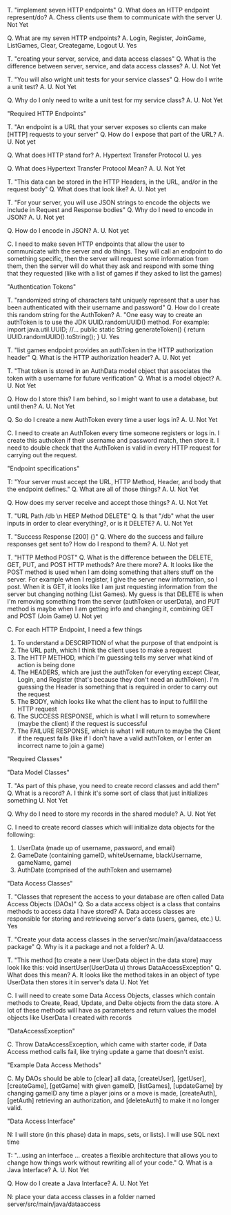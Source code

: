T. "implement seven HTTP endpoints"
Q. What does an HTTP endpoint represent/do?
A. Chess clients use them to communicate with the server
U. Not Yet

Q. What are my seven HTTP endpoints?
A. Login, Register, JoinGame, ListGames, Clear, Creategame, Logout
U. Yes

T. "creating your server, service, and data access classes" 
Q. What is the difference between server, service, and data access classes?
A. 
U. Not Yet

T. "You will also wright unit tests for your service classes" 
Q. How do I write a unit test?
A.
U. Not Yet

Q. Why do I only need to write a unit test for my service class?
A. 
U. Not Yet

"Required HTTP Endpoints"

T. "An endpoint is a URL that your server exposes so clients can make [HTTP] requests to your 
server" 
Q. How do I expose that part of the URL?
A.
U. Not yet

Q. What does HTTP stand for?
A. Hypertext Transfer Protocol
U. yes

Q. What does Hypertext Transfer Protocol Mean?
A.
U. Not Yet

T. "This data can be stored in the HTTP Headers, in the URL, and/or in the request body"
Q. What does that look like?
A.
U. Not yet

T. "For your server, you will use JSON strings to encode the objects we include in Request and Response bodies"
Q. Why do I need to encode in JSON?
A.
U. Not yet

Q. How do I encode in JSON?
A.
U. Not yet

C. I need to make seven HTTP endpoints that allow the user to communicate with the server
and do things. They will call an endpoint to do something specific, then the server will
request some information from them, then the server will do what they ask and respond with
some thing that they requested (like with a list of games if they asked to list the games)

"Authentication Tokens"


T. "randomized string of characters taht uniquely represent that a user has been authenticated 
with their username and password" 
Q. How do I create this random string for the AuthToken? 
A. "One easy way to create an authToken is to use the JDK UUID.randomUUID() method. For example:
import java.util.UUID;
//...
public static String generateToken() {
	return UUID.randomUUID().toString();
} 
U. Yes

T. "list games endpoint provides an authToken in the HTTP authorization header"
Q. What is the HTTP authorization header?
A.
U. Not yet

T. "That token is stored in an AuthData model object that associates the token with a username 
for future verification"
Q. What is a model object?
A.
U. Not Yet

Q. How do I store this? I am behind, so I might want to use a database, but until then?
A.
U. Not Yet

Q. So do I create a new AuthToken every time a user logs in?
A.
U. Not Yet

C. I need to create an AuthToken every time someone registers or logs in. I create this authoken
if their username and password match, then store it. I need to double check that the AuthToken
is valid in every HTTP request for carrying out the request.

"Endpoint specifications"

T: "Your server must accept the URL, HTTP Method, Header, and body that the endpoint defines."
Q. What are all of those things?
A.
U. Not Yet

Q. How does my server receive and accept those things?
A.
U. Not Yet

T. "URL Path /db \n HEEP Method DELETE"
Q. Is that "/db" what the user inputs in order to clear everything?, or is it DELETE?
A.
U. Not Yet

T. "Success Response [200] {}"
Q. Where do the success and failure responses get sent to? How do I respond to them?
A.
U. Not yet

T. "HTTP Method POST"
Q. What is the difference between the DELETE, GET, PUT, and POST HTTP methods? Are there more?
A. It looks like the POST method is used when I am doing something that alters stuff on the server.
For example when I register, I give the server new information, so I post. When it is GET, it looks
like I am just requesting information from the server but changing nothing (List Games). My guess
is that DELETE is when I'm removing something from the server (authToken or userData), and PUT
method is maybe when I am getting info and changing it, combining GET and POST (Join Game)
U. Not yet

C. For each HTTP Endpoint, I need a few things
1. To understand a DESCRIPTION of what the purpose of that endpoint is
2. The URL path, which I think the client uses to make a request
3. The HTTP METHOD, which I'm guessing tells my server what kind of action is being done
4. The HEADERS, which are just the authToken for everyting except Clear, Login, and Register
(that's because they don't need an authToken). I'm guessing the Header is something that is
required in order to carry out the request
5. The BODY, which looks like what the client has to input to fulfill the HTTP request
6. The SUCCESS RESPONSE, which is what I will return to somewhere (maybe the client) if the 
request is successful
7. The FAILURE RESPONSE, which is what I will return to maybe the Client if the request fails
(like if I don't have a valid authToken, or I enter an incorrect name to join a game)

"Required Classes"

"Data Model Classes"

T. "As part of this phase, you need to create record classes and add them"
Q. What is a record?
A. I think it's some sort of class that just initializes something
U. Not Yet

Q. Why do I need to store my records in the shared module?
A. 
U. Not Yet

C. I need to create record classes which will initialize data objects for the following:
1. UserData (made up of username, password, and email)
2. GameDate (containing gameID, whiteUsername, blackUsername, gameName, game)
3. AuthDate (comprised of the authToken and username)

"Data Access Classes"

T. "Classes that represent the access to your database are often called Data Access Objects
(DAOs)"
Q. So a data access object is a class that contains methods to access data I have stored?
A. Data access classes are responsible for storing and retrieveing server's data (users, games, etc.)
U. Yes

T. "Create your data access classes in the server/src/main/java/dataaccess package"
Q. Why is it a package and not a folder?
A.
U.

T. "This method [to create a new UserData object in the data store] may look like this:
void insertUser(UserData u) throws DataAccessException"
Q. What does this mean?
A. It looks like the method takes in an object of type UserData then stores it in server's data
U. Not Yet

C. I will need to create some Data Access Objects, classes which contain methods to Create, Read, 
Update, and Delte objects from the data store. A lot of these methods will have as parameters and 
return values the model objects like UserData I created with records

"DataAccessException"

C. Throw DataAccessException, which came with starter code, if Data Access method calls fail, like
trying update a game that doesn't exist.

"Example Data Access Methods"

C. My DAOs should be able to [clear] all data, [createUser], [getUser], [createGame], [getGame]
 with given gameID, [listGames], [updateGame] by changing gameID any time a player joins or a 
move is made, [createAuth], [getAuth] retrieving an authorization, and [deleteAuth] to make it
no longer valid.

"Data Access Interface"

N: I will store (in this phase) data in maps, sets, or lists). I will use SQL next time

T: "...using an interface ... creates a flexible architecture that allows you to change how
things work without rewriting all of your code."
Q. What is a Java Interface?
A.
U. Not Yet

Q. How do I create a Java Interface?
A. 
U. Not Yet

N: place your data access classes in a folder named server/src/main/java/dataaccess
